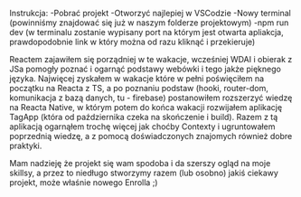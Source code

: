 Instrukcja:
-Pobrać projekt
-Otworzyć najlepiej w VSCodzie
-Nowy terminal (powinniśmy znajdować się już w naszym folderze projektowym)
-npm run dev (w terminalu zostanie wypisany port na którym jest otwarta apliakcja, prawdopodobnie link w który można od razu kliknąć i przekieruje)

Reactem zajawiłem się porządniej w te wakacje, wcześniej WDAI i obierak z JSa pomogły poznać i ogarnąć podstawy webówki i tego jakże pięknego języka.
Najwięcej zyskałem w wakacje które w pełni poświęciłem na początku na Reacta z TS, a po poznaniu podstaw (hooki, router-dom, komunikacja z bazą danych, tu - firebase) postanowiłem rozszerzyć wiedzę na Reacta Native, w którym potem do końca wakacji rozwijałem aplikację TagApp (która od października czeka na skończenie i build). Razem z tą aplikacją ogarnąłem trochę więcej jak choćby Contexty i ugruntowałem poprzednią wiedzę, a z pomocą doświadczonych znajomych również dobre praktyki.

Mam nadzieję że projekt się wam spodoba i da szerszy ogląd na moje skillsy, a przez to niedługo stworzymy razem (lub osobno) jakiś ciekawy projekt, może właśnie nowego Enrolla ;)
